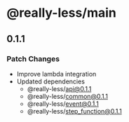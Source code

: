 # @really-less/main

## 0.1.1

### Patch Changes

- Improve lambda integration
- Updated dependencies
  - @really-less/api@0.1.1
  - @really-less/common@0.1.1
  - @really-less/event@0.1.1
  - @really-less/step_function@0.1.1
